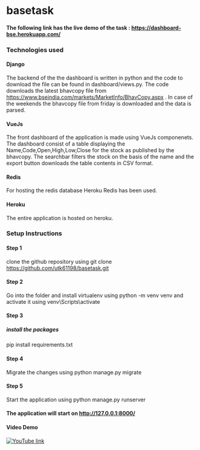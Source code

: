 # basetask


#### The following link has the live demo of the task : https://dashboard-bse.herokuapp.com/


### Technologies used

#### Django
 
The backend of the the dashboard is written in python and the code to download the file can be found in dashboard/views.py. The code downloads the latest bhavcopy file from https://www.bseindia.com/markets/MarketInfo/BhavCopy.aspx .
In case of the weekends the bhavcopy file from friday is downloaded and the data is parsed.

#### VueJs
 The front dashboard of the application is made using VueJs componenets. The dashboard consist of a table displaying the Name,Code,Open,High,Low,Close for the stock as published by the bhavcopy.
 The searchbar filters the stock on the basis of the name and the export button downloads the table contents in CSV format.
 
 #### Redis
 For hosting the redis database Heroku Redis has been used.
 
 #### Heroku
 The entire application is hosted on heroku.
 
 
 ### Setup Instructions
 
 #### Step 1
 clone the github repository using git clone https://github.com/utk61198/basetask.git
 
 #### Step 2
 Go into the folder and install virtualenv using python -m venv venv and activate it using venv\Scripts\activate
 
 #### Step 3
 ##### install the packages
 pip install requirements.txt
 
 #### Step 4
 Migrate the changes using python manage.py migrate 
 
 #### Step 5
 Start the application using python manage.py runserver
 
 #### The application will start on http://127.0.0.1:8000/
 
 
 #### Video Demo
 
 [![YouTube link](https://youtu.be/qxFJKGqoCeI/0.jpg)](https://youtu.be/iAP55nR5jHc)
